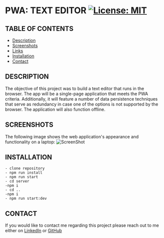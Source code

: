 # PWA: TEXT EDITOR [![License: MIT](https://img.shields.io/badge/License-MIT-green.svg)](https://opensource.org/licenses/MIT)

## TABLE OF CONTENTS 
- [Description](#DESCRIPTION)
- [Screenshots](#SCREENSHOTS)
- [Links](#LINKS)
- [Installation](#INSTALLATION)
- [Contact](#CONTACT)

## DESCRIPTION

The objective of this project was to build a text editor that runs in the browser. The app will be a single-page application that meets the PWA criteria. Additionally, it will feature a number of data persistence techniques that serve as redundancy in case one of the options is not supported by the browser. The application will also function offline.

## SCREENSHOTS

The following image shows the web application's appearance and functionality on a laptop:
![ScreenShot](https://awesomescreenshot.s3.amazonaws.com/image/2487608/24043009-72c80f7ac6008b44aaf391ce8302ebbc.png?X-Amz-Algorithm=AWS4-HMAC-SHA256&X-Amz-Credential=AKIAJSCJQ2NM3XLFPVKA%2F20220314%2Fus-east-1%2Fs3%2Faws4_request&X-Amz-Date=20220314T192943Z&X-Amz-Expires=28800&X-Amz-SignedHeaders=host&X-Amz-Signature=c65c21fddbad0af58bd243a4f2bd64ba1c6506eba132a4f851c0783bf85def33)


## INSTALLATION

```
- clone repository
- npm run install
- npm run start
- cd server
-npm i
- cd ..
-npm i
- npm run start:dev

```

## CONTACT

If you would like to contact me regarding this project please reach out to me either on 
[LinkedIn](https://www.linkedin.com/in/leanne-gallagher/) or [GitHub](https://github.com/lenny-g)

